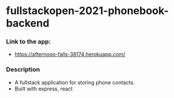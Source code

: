 # fullstackopen-2021-phonebook-backend

### Link to the app:

- https://afternoon-falls-38174.herokuapp.com/

### Description
- A fullstack application for storing phone contacts.
- Built with express, react
